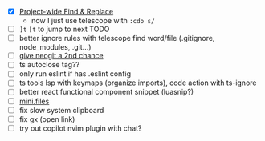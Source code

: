 - [x] [Project-wide Find & Replace](https://www.reddit.com/r/neovim/comments/1aox1us/comment/kq2f6t8/?utm_source=share&utm_medium=web2x&context=3)
    - now I just use telescope with `:cdo s/`
- [ ] `]t` `[t` to jump to next TODO
- [ ] better ignore rules with telescope find word/file (.gitignore, node_modules, .git...)
- [ ] [give neogit a 2nd chance](https://youtu.be/K-FKqXj8BAQ?si=Cib9z0amymk03kr5)
- [ ] ts autoclose tag??
- [ ] only run eslint if has .eslint config
- [ ] ts tools lsp with keymaps (organize imports), code action with ts-ignore
- [ ] better react functional component snippet (luasnip?)
- [ ] [mini.files](https://www.reddit.com/r/neovim/s/cHNGz8iwxI)
- [ ] fix slow system clipboard
- [ ] fix gx (open link)
- [ ] try out copilot nvim plugin with chat?
